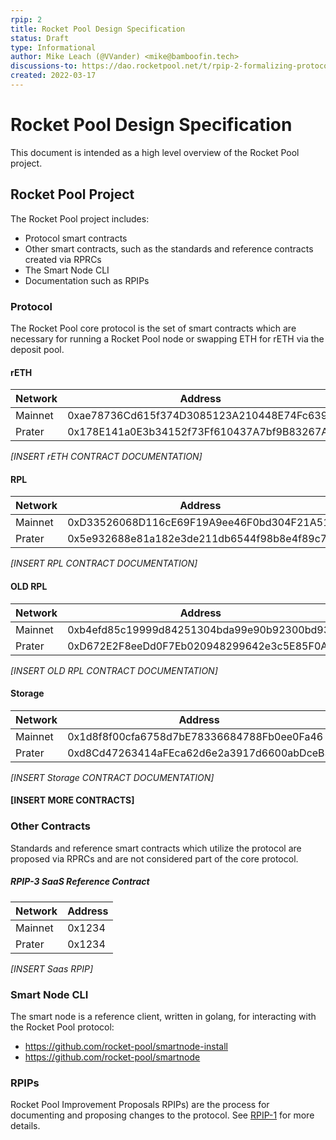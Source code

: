 ```yaml
---
rpip: 2
title: Rocket Pool Design Specification
status: Draft
type: Informational
author: Mike Leach (@VVander) <mike@bamboofin.tech>
discussions-to: https://dao.rocketpool.net/t/rpip-2-formalizing-protocol-changes/367
created: 2022-03-17
---
```

# Rocket Pool Design Specification

This document is intended as a high level overview of the Rocket Pool project.

## Rocket Pool Project

The Rocket Pool project includes:
- Protocol smart contracts 
- Other smart contracts, such as the standards and reference contracts created via RPRCs
- The Smart Node CLI
- Documentation such as RPIPs

### Protocol

The Rocket Pool core protocol is the set of smart contracts which are necessary for running a Rocket Pool node or swapping ETH for rETH via the deposit pool.

#### rETH
|Network|Address|
|---|---|
| Mainnet | 0xae78736Cd615f374D3085123A210448E74Fc6393 |
| Prater | 0x178E141a0E3b34152f73Ff610437A7bf9B83267A |

_[INSERT rETH CONTRACT DOCUMENTATION]_

#### RPL
|Network|Address|
|---|---|
|Mainnet|0xD33526068D116cE69F19A9ee46F0bd304F21A51f|
|Prater|0x5e932688e81a182e3de211db6544f98b8e4f89c7|

_[INSERT RPL CONTRACT DOCUMENTATION]_

#### OLD RPL
|Network|Address|
|---|---|
|Mainnet|0xb4efd85c19999d84251304bda99e90b92300bd93|
|Prater|0xD672E2F8eeDd0F7Eb020948299642e3c5E85F0A6|

_[INSERT OLD RPL CONTRACT DOCUMENTATION]_

#### Storage
|Network|Address|
|---|---|
|Mainnet|0x1d8f8f00cfa6758d7bE78336684788Fb0ee0Fa46|
|Prater|0xd8Cd47263414aFEca62d6e2a3917d6600abDceB3|

_[INSERT Storage CONTRACT DOCUMENTATION]_

#### [INSERT MORE CONTRACTS]

### Other Contracts

Standards and reference smart contracts which utilize the protocol are proposed via RPRCs and are not considered part of the core protocol.

##### RPIP-3 SaaS Reference Contract
|Network|Address|
|---|---|
|Mainnet|0x1234|
|Prater|0x1234|

_[INSERT Saas RPIP]_

### Smart Node CLI

The smart node is a reference client, written in golang, for interacting with the Rocket Pool protocol: 

- https://github.com/rocket-pool/smartnode-install
- https://github.com/rocket-pool/smartnode

### RPIPs

Rocket Pool Improvement Proposals RPIPs) are the process for documenting and proposing changes to the protocol. See [RPIP-1](./rpip-1.md) for more details.
